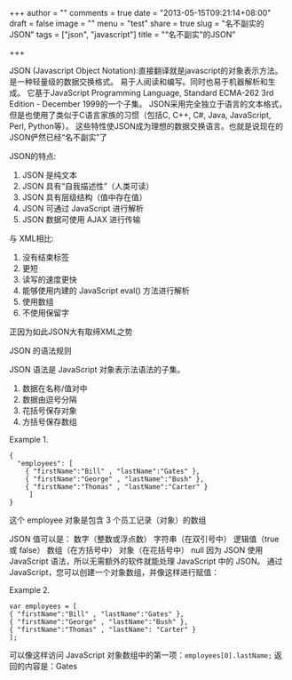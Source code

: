 +++
author = ""
comments = true
date = "2013-05-15T09:21:14+08:00"
draft = false
image = ""
menu = "test"
share = true
slug = "名不副实的JSON"
tags = ["json", "javascript"]
title = "“名不副实”的JSON"

+++

   JSON (Javascript Object Notation):直接翻译就是javascript的对象表示方法。是一种轻量级的数据交换格式。 易于人阅读和编写。同时也易于机器解析和生成。 它基于JavaScript Programming Language, Standard ECMA-262 3rd Edition - December 1999的一个子集。 JSON采用完全独立于语言的文本格式，但是也使用了类似于C语言家族的习惯（包括C, C++, C#, Java, JavaScript, Perl, Python等）。 这些特性使JSON成为理想的数据交换语言。也就是说现在的JSON俨然已经“名不副实”了

JSON的特点:

1. JSON 是纯文本
2. JSON 具有“自我描述性”（人类可读）
3. JSON 具有层级结构（值中存在值）
4. JSON 可通过 JavaScript 进行解析
5. JSON 数据可使用 AJAX 进行传输 

与 XML相比:

1. 没有结束标签
2. 更短
3. 读写的速度更快
4. 能够使用内建的 JavaScript eval() 方法进行解析
5. 使用数组
6. 不使用保留字

正因为如此JSON大有取缔XML之势

JSON 的语法规则

JSON 语法是 JavaScript 对象表示法语法的子集。

1. 数据在名称/值对中
2. 数据由逗号分隔 
3. 花括号保存对象 
4. 方括号保存数组

Example 1.

    {
      "employees": [
        { "firstName":"Bill" , "lastName":"Gates" },
        { "firstName":"George" , "lastName":"Bush" },
        { "firstName":"Thomas" , "lastName":"Carter" }
         ]
    }

这个 employee 对象是包含 3 个员工记录（对象）的数组

JSON 值可以是：
    数字（整数或浮点数）
    字符串（在双引号中）
    逻辑值（true 或 false）
    数组（在方括号中）
    对象（在花括号中）
    null
因为 JSON 使用 JavaScript 语法，所以无需额外的软件就能处理 JavaScript 中的 JSON。
通过 JavaScript，您可以创建一个对象数组，并像这样进行赋值：

Example 2. 

	var employees = [
	{ "firstName":"Bill" , "lastName":"Gates" },
	{ "firstName":"George" , "lastName":"Bush" },
	{ "firstName":"Thomas" , "lastName": "Carter" }
	];
可以像这样访问 JavaScript 对象数组中的第一项：`employees[0].lastName;`
返回的内容是：Gates

 
